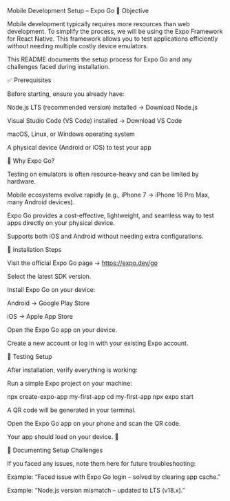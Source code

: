 Mobile Development Setup – Expo Go
📌 Objective

Mobile development typically requires more resources than web development. To simplify the process, we will be using the Expo Framework for React Native. This framework allows you to test applications efficiently without needing multiple costly device emulators.

This README documents the setup process for Expo Go and any challenges faced during installation.

✅ Prerequisites

Before starting, ensure you already have:

Node.js LTS (recommended version) installed → Download Node.js

Visual Studio Code (VS Code) installed → Download VS Code

macOS, Linux, or Windows operating system

A physical device (Android or iOS) to test your app

🚀 Why Expo Go?

Testing on emulators is often resource-heavy and can be limited by hardware.

Mobile ecosystems evolve rapidly (e.g., iPhone 7 → iPhone 16 Pro Max, many Android devices).

Expo Go provides a cost-effective, lightweight, and seamless way to test apps directly on your physical device.

Supports both iOS and Android without needing extra configurations.

📱 Installation Steps

Visit the official Expo Go page → https://expo.dev/go

Select the latest SDK version.

Install Expo Go on your device:

Android → Google Play Store

iOS → Apple App Store

Open the Expo Go app on your device.

Create a new account or log in with your existing Expo account.

🧪 Testing Setup

After installation, verify everything is working:

Run a simple Expo project on your machine:

npx create-expo-app my-first-app
cd my-first-app
npx expo start


A QR code will be generated in your terminal.

Open the Expo Go app on your phone and scan the QR code.

Your app should load on your device. 🎉

📝 Documenting Setup Challenges

If you faced any issues, note them here for future troubleshooting:

Example: “Faced issue with Expo Go login – solved by clearing app cache.”

Example: “Node.js version mismatch – updated to LTS (v18.x).”